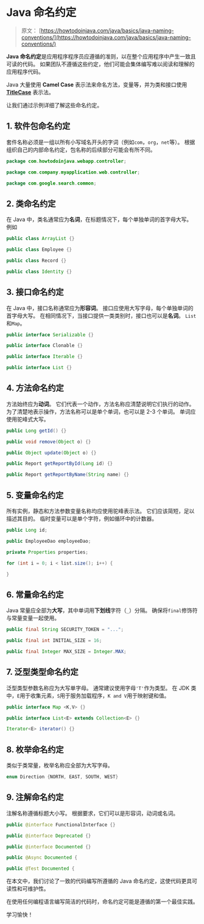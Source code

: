 # Java 命名约定

> 原文： [https://howtodoinjava.com/java/basics/java-naming-conventions/](https://howtodoinjava.com/java/basics/java-naming-conventions/)

**Java 命名约定**是应用程序程序员应遵循的准则，以在整个应用程序中产生一致且可读的代码。 如果团队不遵循这些约定，他们可能会集体编写难以阅读和理解的应用程序代码。

Java 大量使用 **Camel Case** 表示法来命名方法，变量等，并为类和接口使用 [**TitleCase**](https://howtodoinjava.com/java/string/convert-string-to-titlecase/) 表示法。

让我们通过示例详细了解这些命名约定。

## 1\. 软件包命名约定

套件名称必须是一组以所有小写域名开头的字词（例如`com`，`org`，`net`等）。 根据组织自己的内部命名约定，包名称的后续部分可能会有所不同。

```java
package com.howtodoinjava.webapp.controller;

package com.company.myapplication.web.controller;

package com.google.search.common;

```

## 2\. 类命名约定

在 Java 中，类名通常应为**名词**，在标题情况下，每个单独单词的首字母大写。 例如

```java
public class ArrayList {}

public class Employee {}

public class Record {}

public class Identity {}

```

## 3\. 接口命名约定

在 Java 中，接口名称通常应为**形容词**。 接口应使用大写字母，每个单独单词的首字母大写。 在相同情况下，当接口提供一类类别时，接口也可以是**名词**。 `List`和`Map`。

```java
public interface Serializable {}

public interface Clonable {}

public interface Iterable {}

public interface List {}

```

## 4\. 方法命名约定

方法始终应为**动词**。 它们代表一个动作，方法名称应清楚说明它们执行的动作。 为了清楚地表示操作，方法名称可以是单个单词，也可以是 2-3 个单词。 单词应使用驼峰式大写。

```java
public Long getId() {}

public void remove(Object o) {}

public Object update(Object o) {}

public Report getReportById(Long id) {}

public Report getReportByName(String name) {}

```

## 5\. 变量命名约定

所有实例，静态和方法参数变量名称均应使用驼峰表示法。 它们应该简短，足以描述其目的。 临时变量可以是单个字符，例如循环中的计数器。

```java
public Long id;

public EmployeeDao employeeDao;

private Properties properties;

for (int i = 0; i < list.size(); i++) {

}

```

## 6\. 常量命名约定

Java 常量应全部为**大写**，其中单词用**下划线**字符（`_`）分隔。 确保将`final`修饰符与常量变量一起使用。

```java
public final String SECURITY_TOKEN = "...";

public final int INITIAL_SIZE = 16;

public final Integer MAX_SIZE = Integer.MAX;

```

## 7\. 泛型类型命名约定

泛型类型参数名称应为大写单字母。 通常建议使用字母`'T'`作为类型。 在 JDK 类中，`E`用于收集元素，`S`用于服务加载程序，`K and V`用于映射键和值。

```java
public interface Map <K,V> {}

public interface List<E> extends Collection<E> {}

Iterator<E> iterator() {}

```

## 8\. 枚举命名约定

类似于类常量，枚举名称应全部为大写字母。

```java
enum Direction {NORTH, EAST, SOUTH, WEST}

```

## 9\. 注解命名约定

注解名称遵循标题大小写。 根据要求，它们可以是形容词，动词或名词。

```java
public @interface FunctionalInterface {}

public @interface Deprecated {}

public @interface Documented {}

public @Async Documented {

public @Test Documented {

```

在本文中，我们讨论了一致的代码编写所遵循的 Java 命名约定，这使代码更具可读性和可维护性。

在使用任何编程语言编写简洁的代码时，命名约定可能是遵循的第一个最佳实践。

学习愉快！